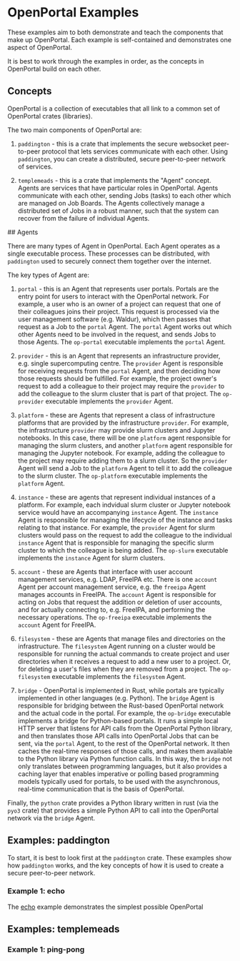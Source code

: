 # OpenPortal Examples

These examples aim to both demonstrate and teach the components that make
up OpenPortal. Each example is self-contained and demonstrates one aspect
of OpenPortal.

It is best to work through the examples in order, as the concepts in
OpenPortal build on each other.

## Concepts

OpenPortal is a collection of executables that all link to a common set
of OpenPortal crates (libraries).

The two main components of OpenPortal are:

1. `paddington` - this is a crate that implements the secure websocket
   peer-to-peer protocol that lets services communicate with each other.
   Using `paddington`, you can create a distributed, secure peer-to-peer
   network of services.

2. `templemeads` - this is a crate that implements the "Agent" concept.
   Agents are services that have particular roles in OpenPortal. Agents
   communicate with each other, sending Jobs (tasks) to each other which
   are managed on Job Boards. The Agents collectively manage a distributed
   set of Jobs in a robust manner, such that the system can recover from
   the failure of individual Agents.

## Agents

There are many types of Agent in OpenPortal. Each Agent operates as a single
executable process. These processes can be distributed, with `paddington`
used to securely connect them together over the internet.

The key types of Agent are:

1. `portal` - this is an Agent that represents user portals. Portals
   are the entry point for users to interact with the OpenPortal network.
   For example, a user who is an owner of a project can request that
   one of their colleagues joins their project. This request is processed
   via the user management software (e.g. Waldur), which then passes that
   request as a Job to the `portal` Agent. The `portal` Agent works out
   which other Agents need to be involved in the request, and sends Jobs
   to those Agents. The `op-portal` executable implements the `portal`
   Agent.

2. `provider` - this is an Agent that represents an infrastructure provider,
   e.g. single supercomputing centre. The `provider` Agent is responsible
   for receiving requests from the `portal` Agent, and then deciding how
   those requests should be fulfilled. For example, the project owner's
   request to add a colleague to their project may require the `provider`
   to add the colleague to the slurm cluster that is part of that project.
   The `op-provider` executable implements the `provider` Agent.

3. `platform` - these are Agents that represent a class of infrastructure
   platforms that are provided by the infrastructure `provider`.
   For example, the infrastructure `provider` may provide slurm clusters
   and Jupyter notebooks. In this case, there will be one `platform` agent
   responsible for managing the slurm clusters, and another `platform`
   agent responsible for managing the Jupyter notebook. For example,
   adding the colleague to the project may require adding them to a slurm
   cluster. So the `provider` Agent will send a Job to the `platform`
   Agent to tell it to add the colleague to the slurm cluster.
   The `op-platform` executable implements the `platform` Agent.

4. `instance` - these are agents that represent individual instances of
   a platform. For example, each indvidual slurm cluster or Jupyter notebook
   service would have an accompanying `instance` Agent. The `instance`
   Agent is responsible for managing the lifecycle of the instance and
   tasks relating to that instance. For example, the `provider` Agent for
   slurm clusters would pass on the request to add the colleague to the
   individual `instance` Agent that is responsible for managing the
   specific slurm cluster to which the colleague is being added.
   The `op-slurm` executable implements the `instance` Agent for slurm
   clusters.

5. `account` - these are Agents that interface with user account management
   services, e.g. LDAP, FreeIPA etc. There is one `account` Agent per
   account management service, e.g. the `freeipa` Agent manages
   accounts in FreeIPA. The `account` Agent is responsible for acting
   on Jobs that request the addition or deletion of user accounts, and
   for actually connecting to, e.g. FreeIPA, and performing the
   necessary operations. The `op-freeipa` executable implements the
   `account` Agent for FreeIPA.

6. `filesystem` - these are Agents that manage files and directories on the
   infrastructure. The `filesystem` Agent running on a cluster would be responsible
   for running the actual commands to create project and user directories
   when it receives a request to add a new user to a project. Or,
   for deleting a user's files when they are removed from a project.
   The `op-filesystem` executable implements the `filesystem` Agent.

7. `bridge` - OpenPortal is implemented in Rust, while portals are typically
   implemented in other languages (e.g. Python). The `bridge` Agent is
   responsible for bridging between the Rust-based OpenPortal network and
   the actual code in the portal. For example, the `op-bridge` executable
   implements a bridge for Python-based portals. It runs a simple local
   HTTP server that listens for API calls from the OpenPortal Python
   library, and then translates those API calls into OpenPortal Jobs
   that can be sent, via the `portal` Agent, to the rest of the
   OpenPortal network. It then caches the real-time responses of those
   calls, and makes them available to the Python library via Python
   function calls. In this way, the `bridge` not only translates between
   programming languages, but it also provides a caching layer that
   enables imperative or polling based programming models typically
   used for portals, to be used with the asynchronous, real-time communication
   that is the basis of OpenPortal.

Finally, the `python` crate provides a Python library written in rust
(via the `pyo3` crate) that provides a simple Python API to call into
the OpenPortal network via the `bridge` Agent.

## Examples: paddington

To start, it is best to look first at the `paddington` crate. These examples
show how `paddington` works, and the key concepts of how it is used to
create a secure peer-to-peer network.

### Example 1: echo

The [echo](echo) example demonstrates the simplest possible OpenPortal

## Examples: templemeads

### Example 1: ping-pong

